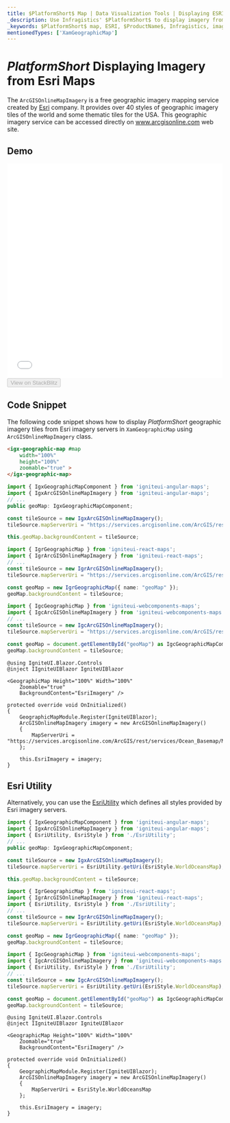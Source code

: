 ```yaml
---
title: $PlatformShort$ Map | Data Visualization Tools | Displaying ESRI Imagery |  Infragistics
_description: Use Infragistics' $PlatformShort$ to display imagery from ESRI maps. View $ProductName$ map tutorials!
_keywords: $PlatformShort$ map, ESRI, $ProductName$, Infragistics, imagery tile source, map background
mentionedTypes: ['XamGeographicMap']
---
```

# $PlatformShort$ Displaying Imagery from Esri Maps

The `ArcGISOnlineMapImagery` is a free geographic imagery mapping service created by <a href="https://www.esri.com/" target="_blank">Esri</a> company. It provides over 40 styles of geographic imagery tiles of the world and some thematic tiles for the USA. This geographic imagery service can be accessed directly on <a href="https://services.arcgisonline.com/ArcGIS/rest/services" target="_blank">www.arcgisonline.com</a> web site.

## Demo

<div class="sample-container loading" style="height: 500px">
    <iframe id="geo-map-display-esri-imagery-iframe" src='{environment:dvDemosBaseUrl}/maps/geo-map-display-esri-imagery' width="100%" height="100%" seamless frameBorder="0" onload="onXPlatSampleIframeContentLoaded(this);"></iframe>
</div>
<div>
    <button data-localize="stackblitz" disabled class="stackblitz-btn"   data-iframe-id="geo-map-display-esri-imagery-iframe" data-demos-base-url="{environment:dvDemosBaseUrl}">View on StackBlitz
    </button>
</div>
<sample-button src="maps/geo-map/display-esri-imagery"></sample-button>

<div class="divider--half"></div>

## Code Snippet
The following code snippet shows how to display $PlatformShort$ geographic imagery tiles from Esri imagery servers in `XamGeographicMap` using `ArcGISOnlineMapImagery` class.

```html
<igx-geographic-map #map
    width="100%"
    height="100%"
    zoomable="true" >
</igx-geographic-map>
```

```ts
import { IgxGeographicMapComponent } from 'igniteui-angular-maps';
import { IgxArcGISOnlineMapImagery } from 'igniteui-angular-maps';
// ...
public geoMap: IgxGeographicMapComponent;

const tileSource = new IgxArcGISOnlineMapImagery();
tileSource.mapServerUri = "https://services.arcgisonline.com/ArcGIS/rest/services/Ocean_Basemap/MapServer";

this.geoMap.backgroundContent = tileSource;
```

```ts
import { IgrGeographicMap } from 'igniteui-react-maps';
import { IgrArcGISOnlineMapImagery } from 'igniteui-react-maps';
// ...
const tileSource = new IgrArcGISOnlineMapImagery();
tileSource.mapServerUri = "https://services.arcgisonline.com/ArcGIS/rest/services/Ocean_Basemap/MapServer";

const geoMap = new IgrGeographicMap({ name: "geoMap" });
geoMap.backgroundContent = tileSource;
```

```ts
import { IgcGeographicMap } from 'igniteui-webcomponents-maps';
import { IgcArcGISOnlineMapImagery } from 'igniteui-webcomponents-maps';
// ...
const tileSource = new IgcArcGISOnlineMapImagery();
tileSource.mapServerUri = "https://services.arcgisonline.com/ArcGIS/rest/services/Ocean_Basemap/MapServer";

const geoMap = document.getElementById("geoMap") as IgcGeographicMapComponent
geoMap.backgroundContent = tileSource;
```

```razor
@using IgniteUI.Blazor.Controls
@inject IIgniteUIBlazor IgniteUIBlazor

<GeographicMap Height="100%" Width="100%"
    Zoomable="true"
    BackgroundContent="EsriImagery" />

protected override void OnInitialized()
{
    GeographicMapModule.Register(IgniteUIBlazor);
    ArcGISOnlineMapImagery imagery = new ArcGISOnlineMapImagery()
    {
        MapServerUri = "https://services.arcgisonline.com/ArcGIS/rest/services/Ocean_Basemap/MapServer"
    };
    
    this.EsriImagery = imagery;    
}
```

## Esri Utility
Alternatively, you can use the [EsriUtility](geo-map-resources-esri.md) which defines all styles provided by Esri imagery servers.

```ts
import { IgxGeographicMapComponent } from 'igniteui-angular-maps';
import { IgxArcGISOnlineMapImagery } from 'igniteui-angular-maps';
import { EsriUtility, EsriStyle } from './EsriUtility';
// ...
public geoMap: IgxGeographicMapComponent;

const tileSource = new IgxArcGISOnlineMapImagery();
tileSource.mapServerUri = EsriUtility.getUri(EsriStyle.WorldOceansMap);

this.geoMap.backgroundContent = tileSource;
```

```ts
import { IgrGeographicMap } from 'igniteui-react-maps';
import { IgrArcGISOnlineMapImagery } from 'igniteui-react-maps';
import { EsriUtility, EsriStyle } from './EsriUtility';
// ...
const tileSource = new IgrArcGISOnlineMapImagery();
tileSource.mapServerUri = EsriUtility.getUri(EsriStyle.WorldOceansMap);

const geoMap = new IgrGeographicMap({ name: "geoMap" });
geoMap.backgroundContent = tileSource;
```

```ts
import { IgcGeographicMap } from 'igniteui-webcomponents-maps';
import { IgcArcGISOnlineMapImagery } from 'igniteui-webcomponents-maps';
import { EsriUtility, EsriStyle } from './EsriUtility';
// ...
const tileSource = new IgcArcGISOnlineMapImagery();
tileSource.mapServerUri = EsriUtility.getUri(EsriStyle.WorldOceansMap);

const geoMap = document.getElementById("geoMap") as IgcGeographicMapComponent
geoMap.backgroundContent = tileSource;
```

```razor
@using IgniteUI.Blazor.Controls
@inject IIgniteUIBlazor IgniteUIBlazor

<GeographicMap Height="100%" Width="100%"
    Zoomable="true"
    BackgroundContent="EsriImagery" />

protected override void OnInitialized()
{
    GeographicMapModule.Register(IgniteUIBlazor);
    ArcGISOnlineMapImagery imagery = new ArcGISOnlineMapImagery()
    {
        MapServerUri = EsriStyle.WorldOceansMap
    };
    
    this.EsriImagery = imagery;    
}
```


